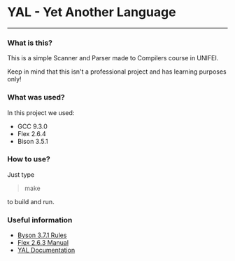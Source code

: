# YAL - Yet Another Language
____
### What is this?
This is a simple Scanner and Parser made to Compilers course in UNIFEI.

Keep in mind that this isn't a professional project and has learning purposes only!

### What was used?
In this project we used:
* GCC 9.3.0
* Flex 2.6.4
* Bison 3.5.1

### How to use?
Just type
> make

to build and run.

### Useful information
* [Byson 3.7.1 Rules](https://www.gnu.org/software/bison/manual/bison.html#Rules)
* [Flex 2.6.3 Manual](https://www.cs.virginia.edu/~cr4bd/flex-manual/)
* [YAL Documentation](https://docs.google.com/document/d/187IWDN3ne1S4CgiLUV49USASiqZ8ZkLdMegdtWgJsO4/edit#heading=h.hcfsn8dd2dw4)
